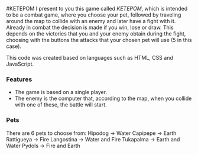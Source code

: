 #KETEPOM
I present to you this game called *KETEPOM*, which is intended to be a combat game, where you choose your pet, followed by traveling around the map to collide with an enemy and later have a fight with it.
Already in combat the decision is made if you win, lose or draw. This depends on the victories that you and your enemy obtain during the fight, choosing with the buttons the attacks that your chosen pet will use (5 in this case).

This code was created based on languages such as HTML, CSS and JavaScript.
### Features
- The game is based on a single player.
- The enemy is the computer that, according to the map, when you collide with one of these, the battle will start.
### Pets
There are 6 pets to choose from:
 		Hipodog -> Water 
        Capipepe -> Earth
        Rattigueya -> Fire
        Langostina -> Water and Fire
        Tukapalma -> Earth and Water
        Pydols -> Fire and Earth
